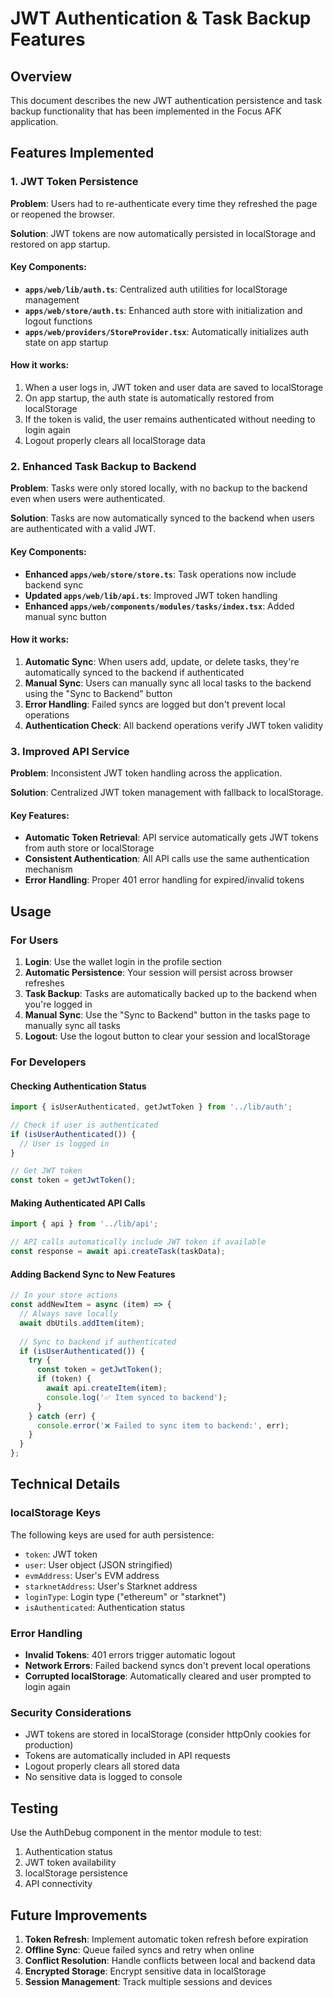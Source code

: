 # JWT Authentication & Task Backup Features

## Overview

This document describes the new JWT authentication persistence and task backup functionality that has been implemented in the Focus AFK application.

## Features Implemented

### 1. JWT Token Persistence

**Problem**: Users had to re-authenticate every time they refreshed the page or reopened the browser.

**Solution**: JWT tokens are now automatically persisted in localStorage and restored on app startup.

#### Key Components:

- **`apps/web/lib/auth.ts`**: Centralized auth utilities for localStorage management
- **`apps/web/store/auth.ts`**: Enhanced auth store with initialization and logout functions
- **`apps/web/providers/StoreProvider.tsx`**: Automatically initializes auth state on app startup

#### How it works:

1. When a user logs in, JWT token and user data are saved to localStorage
2. On app startup, the auth state is automatically restored from localStorage
3. If the token is valid, the user remains authenticated without needing to login again
4. Logout properly clears all localStorage data

### 2. Enhanced Task Backup to Backend

**Problem**: Tasks were only stored locally, with no backup to the backend even when users were authenticated.

**Solution**: Tasks are now automatically synced to the backend when users are authenticated with a valid JWT.

#### Key Components:

- **Enhanced `apps/web/store/store.ts`**: Task operations now include backend sync
- **Updated `apps/web/lib/api.ts`**: Improved JWT token handling
- **Enhanced `apps/web/components/modules/tasks/index.tsx`**: Added manual sync button

#### How it works:

1. **Automatic Sync**: When users add, update, or delete tasks, they're automatically synced to the backend if authenticated
2. **Manual Sync**: Users can manually sync all local tasks to the backend using the "Sync to Backend" button
3. **Error Handling**: Failed syncs are logged but don't prevent local operations
4. **Authentication Check**: All backend operations verify JWT token validity

### 3. Improved API Service

**Problem**: Inconsistent JWT token handling across the application.

**Solution**: Centralized JWT token management with fallback to localStorage.

#### Key Features:

- **Automatic Token Retrieval**: API service automatically gets JWT tokens from auth store or localStorage
- **Consistent Authentication**: All API calls use the same authentication mechanism
- **Error Handling**: Proper 401 error handling for expired/invalid tokens

## Usage

### For Users

1. **Login**: Use the wallet login in the profile section
2. **Automatic Persistence**: Your session will persist across browser refreshes
3. **Task Backup**: Tasks are automatically backed up to the backend when you're logged in
4. **Manual Sync**: Use the "Sync to Backend" button in the tasks page to manually sync all tasks
5. **Logout**: Use the logout button to clear your session and localStorage

### For Developers

#### Checking Authentication Status

```typescript
import { isUserAuthenticated, getJwtToken } from '../lib/auth';

// Check if user is authenticated
if (isUserAuthenticated()) {
  // User is logged in
}

// Get JWT token
const token = getJwtToken();
```

#### Making Authenticated API Calls

```typescript
import { api } from '../lib/api';

// API calls automatically include JWT token if available
const response = await api.createTask(taskData);
```

#### Adding Backend Sync to New Features

```typescript
// In your store actions
const addNewItem = async (item) => {
  // Always save locally
  await dbUtils.addItem(item);
  
  // Sync to backend if authenticated
  if (isUserAuthenticated()) {
    try {
      const token = getJwtToken();
      if (token) {
        await api.createItem(item);
        console.log('✅ Item synced to backend');
      }
    } catch (err) {
      console.error('❌ Failed to sync item to backend:', err);
    }
  }
};
```

## Technical Details

### localStorage Keys

The following keys are used for auth persistence:

- `token`: JWT token
- `user`: User object (JSON stringified)
- `evmAddress`: User's EVM address
- `starknetAddress`: User's Starknet address
- `loginType`: Login type ("ethereum" or "starknet")
- `isAuthenticated`: Authentication status

### Error Handling

- **Invalid Tokens**: 401 errors trigger automatic logout
- **Network Errors**: Failed backend syncs don't prevent local operations
- **Corrupted localStorage**: Automatically cleared and user prompted to login again

### Security Considerations

- JWT tokens are stored in localStorage (consider httpOnly cookies for production)
- Tokens are automatically included in API requests
- Logout properly clears all stored data
- No sensitive data is logged to console

## Testing

Use the AuthDebug component in the mentor module to test:

1. Authentication status
2. JWT token availability
3. localStorage persistence
4. API connectivity

## Future Improvements

1. **Token Refresh**: Implement automatic token refresh before expiration
2. **Offline Sync**: Queue failed syncs and retry when online
3. **Conflict Resolution**: Handle conflicts between local and backend data
4. **Encrypted Storage**: Encrypt sensitive data in localStorage
5. **Session Management**: Track multiple sessions and devices 